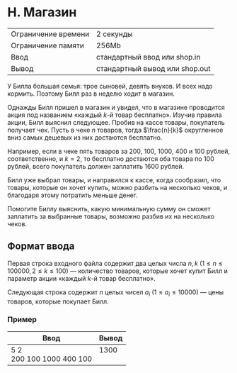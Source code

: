 # H. Магазин

<table>
    <tr>
        <td>Ограничение времени</td>
        <td>2 секунды</td>
    </tr>
    <tr>
        <td>Ограничение памяти</td>
        <td>256Mb</td>
    </tr>
    <tr>
        <td>Ввод</td>
        <td>стандартный ввод или shop.in</td>
    </tr>
    <tr>
        <td>Вывод</td>
        <td>стандартный вывод или shop.out</td>
    </tr>
</table>

У Билла большая семья: трое сыновей, девять внуков. И всех надо кормить. Поэтому Билл раз в неделю ходит в магазин.

Однажды Билл пришел в магазин и увидел, что в магазине проводится акция под названием «каждый $k$-й товар бесплатно». Изучив правила акции, Билл выяснил следующее. Пробив на кассе товары, покупатель получает чек. Пусть в чеке $n$ товаров, тогда $\frac{n}{k}$ округленное вниз самых дешевых из них достаются бесплатно.

Например, если в чеке пять товаров за 200, 100, 1000, 400 и 100 рублей, соответственно, и $k = 2$, то бесплатно достаются оба товара по 100 рублей, всего покупатель должен заплатить 1600 рублей.

Билл уже выбрал товары, и направился к кассе, когда сообразил, что товары, которые он хочет купить, можно разбить на несколько чеков, и благодаря этому потратить меньше денег.

Помогите Биллу выяснить, какую минимальную сумму он сможет заплатить за выбранные товары, возможно разбив их на несколько чеков.


## Формат ввода

Первая строка входного файла содержит два целых числа $n, k$ $(1 \leq n \leq 100 000, 2 \leq k \leq 100)$ — количество товаров, которые хочет купит Билл и параметр акции «каждый $k$-й товар бесплатно».

Следующая строка содержит $n$ целых чисел $a_i$ $(1 \leq a_i \leq 10 000)$ — цены товаров, которые покупает Билл.


### Пример

| Ввод | Вывод |
| -- | -- |
| 5 2<br>200 100 1000 400 100 | 1300<br><br>|
